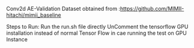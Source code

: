 Conv2d AE-Validation
Dataset obtained from :https://github.com/MIMII-hitachi/mimii_baseline

Steps to Run:
Run the run.sh file directly
UnComment the tensorflow GPU installation instead of normal Tensor Flow in cae running the test on GPU Instance
